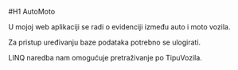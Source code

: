 #H1 AutoMoto

U mojoj web aplikaciji se radi o evidenciji između auto i moto vozila.

Za pristup uređivanju baze podataka potrebno se ulogirati. 


LINQ naredba nam omogućuje pretraživanje po TipuVozila.
